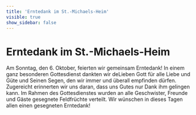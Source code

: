 ```yaml
---
title: 'Erntedank im St.-Michaels-Heim'
visible: true
show_sidebar: false
---
```


# Erntedank im St.-Michaels-Heim
Am Sonntag, den 6. Oktober, feierten wir gemeinsam Erntedank! In einem ganz besonderen Gottesdienst dankten wir deLieben Gott für alle Liebe und Güte und Seinen Segen, den wir immer und überall empfinden dürfen. Zugereicht erinnerten wir uns daran, dass uns Gutes nur Dank ihm gelingen kann. Im Rahmen des Gottesdienstes wurden an alle Geschwister, Freunde und Gäste gesegnete Feldfrüchte verteilt. Wir wünschen in dieses Tagen allen einen gesegneten Erntedank!